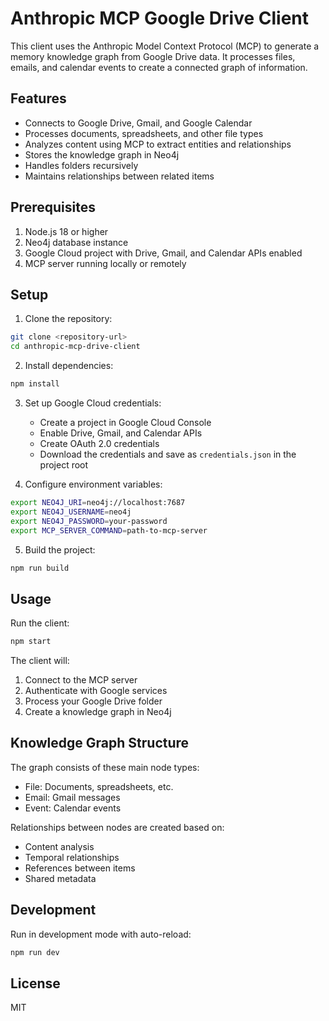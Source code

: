 # Anthropic MCP Google Drive Client

This client uses the Anthropic Model Context Protocol (MCP) to generate a memory knowledge graph from Google Drive data. It processes files, emails, and calendar events to create a connected graph of information.

## Features

- Connects to Google Drive, Gmail, and Google Calendar
- Processes documents, spreadsheets, and other file types
- Analyzes content using MCP to extract entities and relationships
- Stores the knowledge graph in Neo4j
- Handles folders recursively
- Maintains relationships between related items

## Prerequisites

1. Node.js 18 or higher
2. Neo4j database instance
3. Google Cloud project with Drive, Gmail, and Calendar APIs enabled
4. MCP server running locally or remotely

## Setup

1. Clone the repository:
```bash
git clone <repository-url>
cd anthropic-mcp-drive-client
```

2. Install dependencies:
```bash
npm install
```

3. Set up Google Cloud credentials:
   - Create a project in Google Cloud Console
   - Enable Drive, Gmail, and Calendar APIs
   - Create OAuth 2.0 credentials
   - Download the credentials and save as `credentials.json` in the project root

4. Configure environment variables:
```bash
export NEO4J_URI=neo4j://localhost:7687
export NEO4J_USERNAME=neo4j
export NEO4J_PASSWORD=your-password
export MCP_SERVER_COMMAND=path-to-mcp-server
```

5. Build the project:
```bash
npm run build
```

## Usage

Run the client:
```bash
npm start
```

The client will:
1. Connect to the MCP server
2. Authenticate with Google services
3. Process your Google Drive folder
4. Create a knowledge graph in Neo4j

## Knowledge Graph Structure

The graph consists of these main node types:
- File: Documents, spreadsheets, etc.
- Email: Gmail messages
- Event: Calendar events

Relationships between nodes are created based on:
- Content analysis
- Temporal relationships
- References between items
- Shared metadata

## Development

Run in development mode with auto-reload:
```bash
npm run dev
```

## License

MIT 